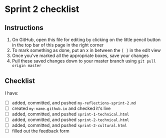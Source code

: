 # Sprint 2 checklist

## Instructions
1. On GitHub, open this file for editing by clicking on the little pencil button in the top bar of this page in the right corner
2. To mark something as done, put an x in between the `[ ]` in the edit view
3. Once you've marked all the appropriate boxes, save your changes
4. Pull these saved changes down to your master branch
using `git pull origin master`

## Checklist
I have:
- [ ] added, committed, and pushed `my-reflections-sprint-2.md`
- [ ] created `my-name.github.io` and checked it's live
- [ ] added, committed, and pushed `sprint-1-technical.html`
- [ ] added, committed, and pushed `sprint-2-technical.html`
- [ ] added, committed, and pushed `sprint-2-cultural.html` 
- [ ] filled out the feedback form
